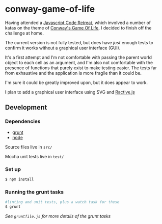 # conway-game-of-life

Having attended a [Javascript Code Retreat](http://jscoderetreat.com/), which involved a number of katas on the theme of [Conway's Game Of Life](http://en.wikipedia.org/wiki/Conway's_Game_of_Life), I decided to finish off the challenge at home.

The current version is not fully tested, but does have *just* enough tests to confirm it works without a graphical user interface (GUI).

It's a first attempt and I'm not comfortable with passing the parent world object to each cell as an argument, and I'm also not comfortable with the presence of functions that purely exist to make testing easier. The tests far from exhaustive and the application is more fragile than it could be.

I'm sure it could be greatly improved upon, but it does appear to work.

I plan to add a graphical user interface using SVG and [Ractive.js](http://www.ractivejs.org/)

## Development

### Dependencies
* [grunt](http://gruntjs.com/)
* [node](https://nodejs.org/)

Source files live in `src/`

Mocha unit tests live in `test/`

### Set up

```bash
$ npm install
```

### Running the grunt tasks

```bash
#linting and unit tests, plus a watch task for these
$ grunt
```

*See `gruntfile.js` for more details of the grunt tasks*
